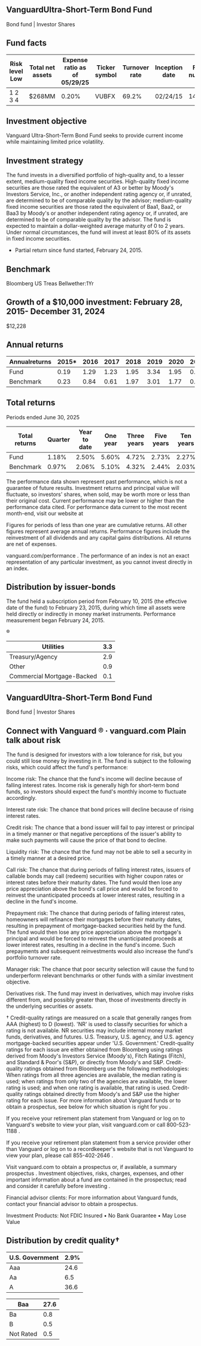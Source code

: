 ## VanguardUltra-Short-Term Bond Fund

Bond fund | Investor Shares

## Fund facts

| Risk level Low   | Total net assets   | Expense ratio as of 05/29/25   | Ticker symbol   | Turnover rate   | Inception date   |   Fund number |
|------------------|--------------------|--------------------------------|-----------------|-----------------|------------------|---------------|
| 1 2 3 4          | $268MM             | 0.20%                          | VUBFX           | 69.2%           | 02/24/15         |          1492 |

## Investment objective

Vanguard Ultra-Short-Term Bond Fund seeks to provide current income while maintaining limited price volatility.

## Investment strategy

The fund invests in a diversified portfolio of high-quality and, to a lesser extent, medium-quality fixed income securities. High-quality fixed income securities are those rated the equivalent of A3 or better by Moody's Investors Service, Inc., or another independent rating agency or, if unrated, are determined to be of comparable quality by the advisor; medium-quality fixed income securities are those rated the equivalent of Baa1, Baa2, or Baa3 by Moody's or another independent rating agency or, if unrated, are determined to be of comparable quality by the advisor. The fund is expected to maintain a dollar-weighted average maturity of 0 to 2 years. Under normal circumstances, the fund will invest at least 80% of its assets in fixed income securities.

* Partial return since fund started, February 24, 2015.

## Benchmark

Bloomberg US Treas Bellwether:1Yr

## Growth of a $10,000 investment:  February 28, 2015-  December 31, 2024

$12,228

<!-- image -->

## Annual returns

<!-- image -->

| Annualreturns   |   2015* |   2016 |   2017 |   2018 |   2019 |   2020 |   2021 |   2022 |   2023 |   2024 |
|-----------------|---------|--------|--------|--------|--------|--------|--------|--------|--------|--------|
| Fund            |    0.19 |   1.29 |   1.23 |   1.95 |   3.34 |   1.95 |   0.13 |  -0.53 |   5.53 |   5.45 |
| Benchmark       |    0.23 |   0.84 |   0.61 |   1.97 |   3.01 |   1.77 |   0.04 |  -0.12 |   5.16 |   5.03 |

## Total returns

Periods ended June 30, 2025

| Total returns   | Quarter   | Year to date   | One year   | Three years   | Five years   | Ten years   |
|-----------------|-----------|----------------|------------|---------------|--------------|-------------|
| Fund            | 1.18%     | 2.50%          | 5.60%      | 4.72%         | 2.73%        | 2.27%       |
| Benchmark       | 0.97%     | 2.06%          | 5.10%      | 4.32%         | 2.44%        | 2.03%       |

The performance data shown represent past performance, which is not a guarantee of future results. Investment returns and principal value will fluctuate, so investors' shares, when sold, may be worth more or less than their original cost. Current performance may be lower or higher than the performance data cited. For performance data current to the most recent month-end, visit our website at

Figures for periods of less than one year are cumulative returns. All other figures represent average annual returns. Performance figures include the reinvestment of all dividends and any capital gains distributions. All returns are net of expenses.

vanguard.com/performance  . The performance of an index is not an exact representation of any particular investment, as you cannot invest directly in an index.

## Distribution by issuer-bonds

<!-- image -->

The fund held a subscription period from February 10, 2015 (the effective date of the fund) to February 23, 2015, during which time all assets were held directly or indirectly in money market instruments. Performance measurement began February 24, 2015.

®

<!-- image -->

| Utilities                  |   3.3 |
|----------------------------|-------|
| Treasury/Agency            |   2.9 |
| Other                      |   0.9 |
| Commercial Mortgage-Backed |   0.1 |

## VanguardUltra-Short-Term Bond Fund

Bond fund | Investor Shares

## Connect with Vanguard   ® ·    vanguard.com Plain talk about risk

The fund is designed for investors with a low tolerance for risk, but you could still lose money by investing in it. The fund is subject to the following risks, which could affect the fund's performance:

Income risk: The chance that the fund's income will decline because of falling interest rates. Income risk is generally high for short-term bond funds, so investors should expect the fund's monthly income to fluctuate accordingly.

Interest rate risk: The chance that bond prices will decline because of rising interest rates.

Credit risk: The chance that a bond issuer will fail to pay interest or principal in a timely manner or that negative perceptions of the issuer's ability to make such payments will cause the price of that bond to decline.

Liquidity risk: The chance that the fund may not be able to sell a security in a timely manner at a desired price.

Call risk: The chance that during periods of falling interest rates, issuers of callable bonds may call (redeem) securities with higher coupon rates or interest rates before their maturity dates. The fund would then lose any price appreciation above the bond's call price and would be forced to reinvest the unanticipated proceeds at lower interest rates, resulting in a decline in the fund's income.

Prepayment risk: The chance that during periods of falling interest rates, homeowners will refinance their mortgages before their maturity dates, resulting in prepayment of mortgage-backed securities held by the fund. The fund would then lose any price appreciation above the mortgage's principal and would be forced to reinvest the unanticipated proceeds at lower interest rates, resulting in a decline in the fund's income. Such prepayments and subsequent reinvestments would also increase the fund's portfolio turnover rate.

Manager risk: The chance that poor security selection will cause the fund to underperform relevant benchmarks or other funds with a similar investment objective.

Derivatives risk. The fund may invest in derivatives, which may involve risks different from, and possibly greater than, those of investments directly in the underlying securities or assets.

† Credit-quality ratings are measured on a scale that generally ranges from AAA (highest) to D (lowest). 'NR' is used to classify securities for which a rating is not available. NR securities may include internal money market funds, derivatives, and futures. U.S. Treasury, U.S. agency, and U.S. agency mortgage-backed securities appear under 'U.S. Government.' Credit-quality ratings for each issue are either obtained from Bloomberg using ratings derived from Moody's Investors Service (Moody's), Fitch Ratings (Fitch), and Standard &amp; Poor's (S&amp;P), or directly from Moody's and S&amp;P. Credit-quality ratings obtained from Bloomberg use the following methodologies: When ratings from all three agencies are available, the median rating is used; when ratings from only two of the agencies are available, the lower rating is used; and when one rating is available, that rating is used. Credit-quality ratings obtained directly from Moody's and S&amp;P use the higher rating for each issue. For more information about Vanguard funds or to obtain a prospectus, see below for which situation is right for you .

If you receive your retirement plan statement from Vanguard or log on to Vanguard's website to view your plan, visit vanguard.com or call 800-523-1188 .

If you receive your retirement plan statement from a service provider other than Vanguard or log on to a recordkeeper's website that is not Vanguard to view your plan, please call 855-402-2646 .

Visit vanguard.com to obtain a prospectus or, if available, a summary prospectus . Investment objectives, risks, charges, expenses, and other important information about a fund are contained in the prospectus; read and consider it carefully before investing .

Financial advisor clients: For more information about Vanguard funds, contact your financial advisor to obtain a prospectus.

Investment Products: Not FDIC Insured • No Bank Guarantee • May Lose Value

## Distribution by credit quality†

| U.S. Government   |   2.9% |
|-------------------|--------|
| Aaa               |   24.6 |
| Aa                |    6.5 |
| A                 |   36.6 |

<!-- image -->

<!-- image -->

<!-- image -->

<!-- image -->

| Baa       |   27.6 |
|-----------|--------|
| Ba        |    0.8 |
| B         |    0.5 |
| Not Rated |    0.5 |